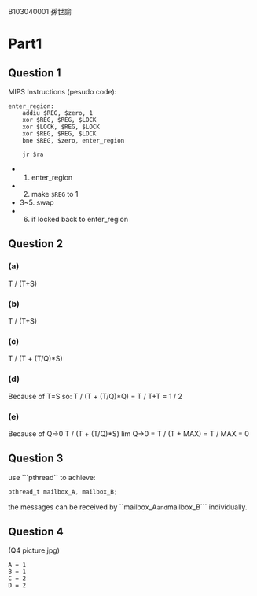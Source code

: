 B103040001 孫世諭

# Part1

## Question 1

MIPS Instructions (pesudo code):
```
enter_region:
	addiu $REG, $zero, 1
	xor $REG, $REG, $LOCK
	xor $LOCK, $REG, $LOCK
	xor $REG, $REG, $LOCK
	bne $REG, $zero, enter_region

	jr $ra
```
- 1. enter_region
- 2. make ```$REG``` to 1
- 3~5. swap
- 6. if locked back to enter_region

## Question 2

### (a)
T / (T+S)

### (b)
T / (T+S)

### (c)
T / (T + (T/Q)*S)

### (d)
Because of T=S so:
T / (T + (T/Q)*Q)
= T / T+T
= 1 / 2

### (e)
Because of Q->0
T / (T + (T/Q)*S) lim Q->0
= T / (T + MAX)
= T / MAX
= 0


## Question 3
use ```pthread`` to achieve:

```c
pthread_t mailbox_A, mailbox_B;
```
the messages can be received by ``mailbox_A``` and ```mailbox_B``` individually.
	

## Question 4

(Q4 picture.jpg)


```
A = 1
B = 1
C = 2
D = 2
```
